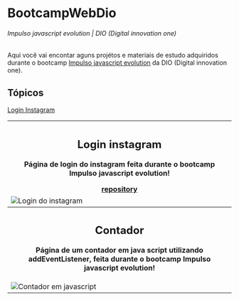# BootcampWebDio
###### Impulso javascript evolution | DIO (Digital innovation one)

<p>Aqui você vai encontar aguns projétos e materiais de estudo adquiridos durante o bootcamp <a href="https://web.dio.me/track/214643d2-7f11-430b-ada2-4319b0db6327">Impulso javascript evolution</a> da DIO (Digital innovation one).</p>

## Tópicos
<a href="#login-instagram">Login Instagram</a>

<table>
  <tr>
    <th align="center">
      <h2 id="login-instagram">Login instagram</h2>
      <p>Página de login do instagram feita durante o bootcamp Impulso javascript evolution!</p>
      <a href="https://github.com/RenanSouz/Instagram-login">repository</a>
    </th>
  </tr>
  <tr>
    <td>
      <img src="https://user-images.githubusercontent.com/101893896/178419439-f3e56f77-cea3-4589-a0cb-7ff7689a5df4.png" alt="Login do instagram">
    </td>
  </tr>
  
  <tr>
    <th align="center">
      <h2 id="contador">Contador</h2>
      <p>Página de um contador em java script utilizando addEventListener,  feita durante o bootcamp Impulso javascript evolution!</p>
    </th>
  </tr>
  <tr>
    <td>
      <img src="https://user-images.githubusercontent.com/101893896/179012870-5d517e94-ceff-40a7-8c65-0df6a2d42f88.png" alt="Contador em javascript">
    </td>
  </tr>
</table>
